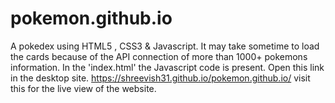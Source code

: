 # pokemon.github.io
A pokedex using HTML5 , CSS3 &amp; Javascript.
It may take sometime to load the cards because of the API connection of more than 1000+ pokemons information.
In the 'index.html' the Javascript code is present.
Open this link in the desktop site. 
https://shreevish31.github.io/pokemon.github.io/ visit this for the live view of the website.
